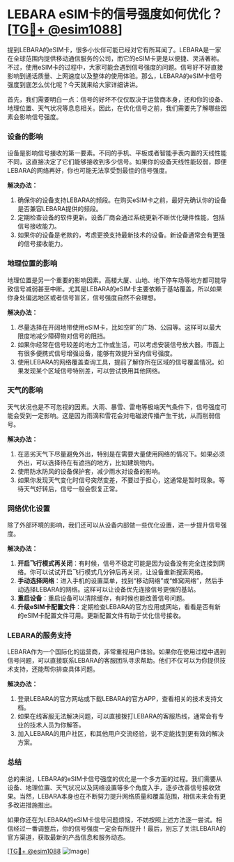 # LEBARA eSIM卡的信号强度如何优化？[[TG💪+ @esim1088](https://t.me/s/esim1088)]

提到LEBARA的eSIM卡，很多小伙伴可能已经对它有所耳闻了。LEBARA是一家在全球范围内提供移动通信服务的公司，而它的eSIM卡更是以便捷、灵活著称。不过，使用eSIM卡的过程中，大家可能会遇到信号强度的问题。信号好不好直接影响到通话质量、上网速度以及整体的使用体验。那么，LEBARA的eSIM卡信号强度到底怎么优化呢？今天就来给大家详细讲讲。

首先，我们需要明白一点：信号的好坏不仅仅取决于运营商本身，还和你的设备、地理位置、天气状况等息息相关。因此，在优化信号之前，我们需要先了解哪些因素会影响信号强度。

### **设备的影响**
设备是影响信号接收的第一要素。不同的手机、平板或者智能手表内置的天线性能不同，这直接决定了它们能够接收到多少信号。如果你的设备天线性能较弱，即便LEBARA的网络再好，你也可能无法享受到最佳的信号强度。

**解决办法：**
1. 确保你的设备支持LEBARA的频段。在购买eSIM卡之前，最好先确认你的设备是否兼容LEBARA提供的频段。
2. 定期检查设备的软件更新。设备厂商会通过系统更新不断优化硬件性能，包括信号接收能力。
3. 如果你的设备是老款的，考虑更换支持最新技术的设备。新设备通常会有更强的信号接收能力。

### **地理位置的影响**
地理位置是另一个重要的影响因素。高楼大厦、山地、地下停车场等地方都可能导致信号减弱甚至中断。尤其是LEBARA的eSIM卡主要依赖于基站覆盖，所以如果你身处偏远地区或者信号盲区，信号强度自然不会理想。

**解决办法：**
1. 尽量选择在开阔地带使用eSIM卡，比如空旷的广场、公园等。这样可以最大限度地减少障碍物对信号的阻挡。
2. 如果你经常在信号较差的地方工作或生活，可以考虑安装信号放大器。市面上有很多便携式信号增强设备，能够有效提升室内信号强度。
3. 使用LEBARA的网络覆盖查询工具，提前了解你所在区域的信号覆盖情况。如果发现某个区域信号特别差，可以尝试换用其他网络。

### **天气的影响**
天气状况也是不可忽视的因素。大雨、暴雪、雷电等极端天气条件下，信号强度可能会受到一定影响。这是因为雨滴和雪花会对电磁波传播产生干扰，从而削弱信号。

**解决办法：**
1. 在恶劣天气下尽量避免外出，特别是在需要大量使用网络的情况下。如果必须外出，可以选择待在有遮挡的地方，比如建筑物内。
2. 使用防水防风的设备保护套，减少雨水对设备的影响。
3. 如果你发现天气变化时信号突然变差，不要过于担心，这通常是暂时现象。等待天气好转后，信号一般会恢复正常。

### **网络优化设置**
除了外部环境的影响，我们还可以从设备内部做一些优化设置，进一步提升信号强度。

**解决办法：**
1. **开启飞行模式再关闭**：有时候，信号不稳定可能是因为设备没有完全连接到网络。你可以试试开启飞行模式几分钟后再关闭，让设备重新搜索网络。
2. **手动选择网络**：进入手机的设置菜单，找到“移动网络”或“蜂窝网络”，然后手动选择LEBARA的网络。这样可以让设备优先连接信号更强的基站。
3. **重启设备**：重启设备可以清除缓存，有时候也能改善信号问题。
4. **升级eSIM卡配置文件**：定期检查LEBARA的官方应用或网站，看看是否有新的eSIM卡配置文件可用。更新配置文件有助于优化信号接收。

### **LEBARA的服务支持**
LEBARA作为一个国际化的运营商，非常重视用户体验。如果你在使用过程中遇到信号问题，可以直接联系LEBARA的客服团队寻求帮助。他们不仅可以为你提供技术支持，还能帮你排查具体问题。

**解决办法：**
1. 登录LEBARA的官方网站或下载LEBARA的官方APP，查看相关的技术支持文档。
2. 如果在线客服无法解决问题，可以直接拨打LEBARA的客服热线，通常会有专业的技术人员为你解答。
3. 加入LEBARA的用户社区，和其他用户交流经验，说不定能找到更有效的解决方案。

### **总结**
总的来说，LEBARA的eSIM卡信号强度的优化是一个多方面的过程。我们需要从设备、地理位置、天气状况以及网络设置等多个角度入手，逐步改善信号接收效果。当然，LEBARA本身也在不断努力提升网络质量和覆盖范围，相信未来会有更多改进措施推出。

如果你还在为LEBARA的eSIM卡信号问题烦恼，不妨按照上述方法逐一尝试。相信经过一番调整后，你的信号强度一定会有所提升！最后，别忘了关注LEBARA的官方渠道，获取最新的产品信息和服务动态。

[[TG💪+ @esim1088](https://t.me/s/esim1088) ![Image](https://i.postimg.cc/4NQfJmqS/Snipaste-2025-05-13-00-14-12.png)]